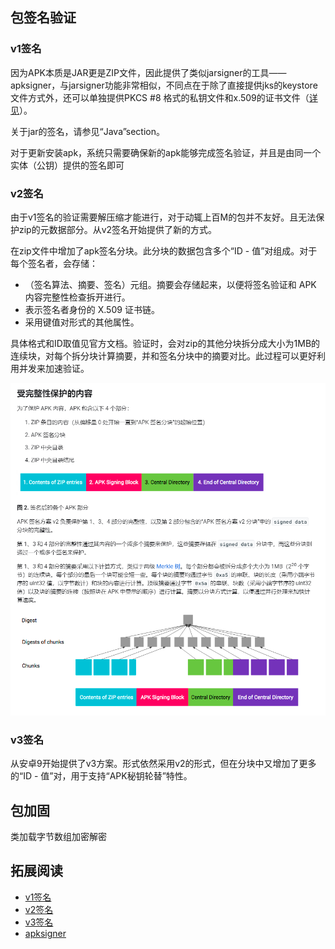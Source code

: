 ## 包签名验证

### v1签名

因为APK本质是JAR更是ZIP文件，因此提供了类似jarsigner的工具——apksigner，与jarsigner功能非常相似，不同点在于除了直接提供jks的keystore文件方式外，还可以单独提供PKCS #8 格式的私钥文件和x.509的证书文件（[详见](https://developer.android.com/studio/command-line/apksigner?hl=zh-cn)）。

关于jar的签名，请参见“Java”section。

对于更新安装apk，系统只需要确保新的apk能够完成签名验证，并且是由同一个实体（公钥）提供的签名即可

### v2签名

由于v1签名的验证需要解压缩才能进行，对于动辄上百M的包并不友好。且无法保护zip的元数据部分。从v2签名开始提供了新的方式。

在zip文件中增加了apk签名分块。此分块的数据包含多个“ID - 值”对组成。对于每个签名者，会存储：

- （签名算法、摘要、签名）元组。摘要会存储起来，以便将签名验证和 APK 内容完整性检查拆开进行。
- 表示签名者身份的 X.509 证书链。
- 采用键值对形式的其他属性。

具体格式和ID取值见官方文档。验证时，会对zip的其他分块拆分成大小为1MB的连续块，对每个拆分块计算摘要，并和签名分块中的摘要对比。此过程可以更好利用并发来加速验证。

![](../pics/apksignv2.png)

### v3签名

从安卓9开始提供了v3方案。形式依然采用v2的形式，但在分块中又增加了更多的“ID - 值”对，用于支持“APK秘钥轮替”特性。

## 包加固

类加载字节数组加密解密

## 拓展阅读

- [v1签名](https://source.android.com/security/apksigning?hl=zh-cn#v1)
- [v2签名](https://source.android.com/security/apksigning/v2?hl=zh-cn#apk-signing-block)
- [v3签名](https://source.android.com/security/apksigning/v3?hl=zh-cn)
- [apksigner](https://developer.android.com/studio/command-line/apksigner?hl=zh-cn)